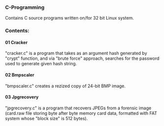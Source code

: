 ### C-Programming
Contains C source programs written on/for 32 bit Linux system.

### Contents:

#### 01 Cracker
"cracker.c" is a program that takes as an argument hash generated by "crypt" function, and via "brute force" approach, searches for the password used to generate given hash string.

#### 02 Bmpscaler
"bmpscaler.c" creates a rezized copy of 24-bit BMP image.

#### 03 Jpgrecovery
"jpgrecovery.c" is a program that recovers JPEGs from a forensic image (card.raw file storing byte after byte memory card data, formatted with FAT system whose "block size" is 512 bytes).
